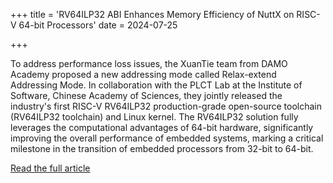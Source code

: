+++
title = 'RV64ILP32 ABI Enhances Memory Efficiency of NuttX on RISC-V 64-bit Processors'
date = 2024-07-25

+++

To address performance loss issues, the XuanTie team from DAMO Academy proposed a new addressing mode called Relax-extend Addressing Mode. In collaboration with the PLCT Lab at the Institute of Software, Chinese Academy of Sciences, they jointly released the industry's first RISC-V RV64ILP32 production-grade open-source toolchain (RV64ILP32 toolchain) and Linux kernel. The RV64ILP32 solution fully leverages the computational advantages of 64-bit hardware, significantly improving the overall performance of embedded systems, marking a critical milestone in the transition of embedded processors from 32-bit to 64-bit.

[Read the full article](https://mp.weixin.qq.com/s/LDFXM9HiP9dTFDTquVzIvA)





